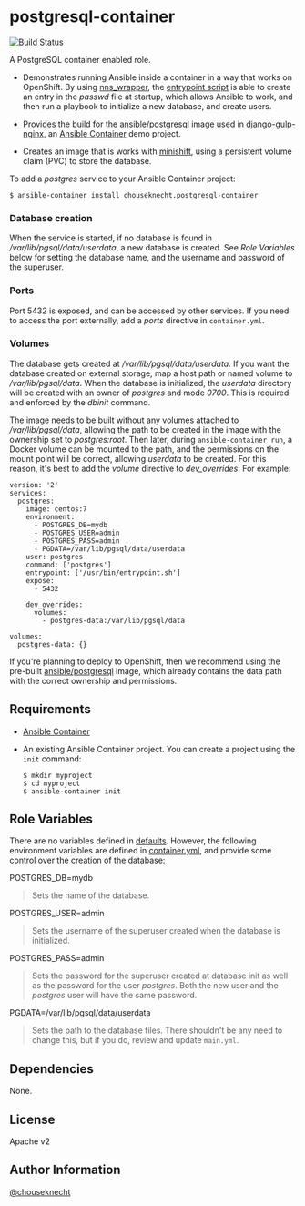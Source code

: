 # postgresql-container

[![Build Status](https://travis-ci.org/chouseknecht/postgresql-container.svg?branch=master)](https://travis-ci.org/chouseknecht/postgresql-container)

A PostgreSQL container enabled role.

- Demonstrates running Ansible inside a container in a way that works on OpenShift. By using [nns_wrapper](https://cwrap.org/nss_wrapper.html), the [entrypoint script](./files/entrypoint.sh) is able to create an entry in the *passwd* file at startup, which allows Ansible to work, and then run a playbook to initialize a new database, and create users.

- Provides the build for the [ansible/postgresql](https://hub.docker.com/r/ansible/postgresql/) image used in [django-gulp-nginx](https://github.com/ansible/django-gulp-nginx), an [Ansible Container](https://github.com/ansible/ansible-container) demo project.

- Creates an image that is works with [minishift](https://github.com/minishift/minishift), using a persistent volume claim (PVC) to store the database.

To add a *postgres* service to your Ansible Container project:

```
$ ansible-container install chouseknecht.postgresql-container 
```
### Database creation

When the service is started, if no database is found in */var/lib/pgsql/data/userdata*, a new database is created. See *Role Variables* below for setting the database name, and the username and password of the superuser. 

### Ports

Port 5432 is exposed, and can be accessed by other services. If you need to access the port externally, add a *ports* directive in `container.yml`.

### Volumes

The database gets created at */var/lib/pgsql/data/userdata*. If you want the database created on external storage, map a host path or named volume to */var/lib/pgsql/data*. When the database is initialized, the *userdata* directory will be created with an owner of *postgres* and mode *0700*. This is required and enforced by the *dbinit* command.

The image needs to be built without any volumes attached to */var/lib/pgsql/data*, allowing the path to be created in the image with the ownership set to *postgres:root*. Then later, during `ansible-container run`, a Docker volume can be mounted to the path, and the permissions on the mount point will be correct, allowing *userdata* to be created. For this reason, it's best to add the *volume* directive to *dev_overrides*. For example:

```
version: '2'
services:
  postgres:
    image: centos:7
    environment:
      - POSTGRES_DB=mydb
      - POSTGRES_USER=admin
      - POSTGRES_PASS=admin
      - PGDATA=/var/lib/pgsql/data/userdata
    user: postgres
    command: ['postgres']
    entrypoint: ['/usr/bin/entrypoint.sh']
    expose:
      - 5432 

    dev_overrides:
      volumes:
        - postgres-data:/var/lib/pgsql/data

volumes:
  postgres-data: {}
```

If you're planning to deploy to OpenShift, then we recommend using the pre-built [ansible/postgresql](https://hub.docker.com/r/ansible/postgresql/) image, which already contains the data path with the correct ownership and permissions.

## Requirements

- [Ansible Container](https://github.com/ansible/ansible-container)
- An existing Ansible Container project. You can create a project using the `init` command:

    ```
    $ mkdir myproject
    $ cd myproject
    $ ansible-container init
    ```

## Role Variables

There are no variables defined in [defaults](./defaults/main.yml). However, the following environment variables are defined in [container.yml](./meta/container.yml), and provide some control over the creation of the database:

POSTGRES_DB=mydb
> Sets the name of the database.

POSTGRES_USER=admin
> Sets the username of the superuser created when the database is initialized.

POSTGRES_PASS=admin
> Sets the password for the superuser created at database init as well as the password for the user *postgres*. Both the new user and the *postgres* user will have the same password.

PGDATA=/var/lib/pgsql/data/userdata
> Sets the path to the database files. There shouldn't be any need to change this, but if you do, review and update `main.yml`.

## Dependencies

None. 

## License

Apache v2

## Author Information

[@chouseknecht](https://github.com/chouseknecht)
